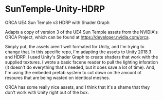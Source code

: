 # SunTemple-Unity-HDRP

ORCA UE4 Sun Temple v3 HDRP with Shader Graph

Adapts a copy of version 3 of the UE4 Sun Temple assets from the NVIDIA's ORCA Project, which can be found at https://developer.nvidia.com/orca.

Simply put, the assets aren't well formated for Unity, and I'm trying to change that. In this specific repo, I'm adapting the assets to Unity 2018.3 and HDRP. I used Unity's Shader Graph to create shaders that work with the supplied textures. I wrote a basic fscene reader to pull the lighting inforation (it doesn't do everything that's needed, but it does save a lot of time). And, I'm using the embeded prefab system to cut down on the amount of resoures that are being wasted on identical meshes.

ORCA has some really nice assets, and I think that it's a shame that they don't work with Unity right out of the box.
